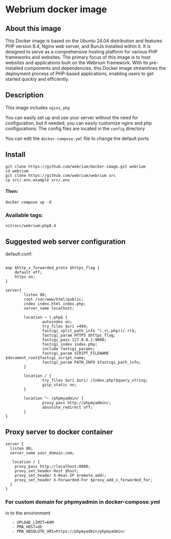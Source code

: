 # Webrium docker image

## About this image

This Docker image is based on the Ubuntu 24.04 distribution and features PHP version 8.4, Nginx web server, and BunJs installed within it. It is designed to serve as a comprehensive hosting platform for various PHP frameworks and websites. The primary focus of this image is to host websites and applications built on the Webrium framework. With its pre-installed components and dependencies, this Docker image streamlines the deployment process of PHP-based applications, enabling users to get started quickly and efficiently.

## Description

This image includes `nginx`, `php`

You can easily set up and use your server without the need for configuration, but if needed, you can easily customize nginx and php configurations. The config files are located in the `config` directory

You can edit the `docker-compose.yml` file to change the default ports

## Install
```
git clone https://github.com/webrium/docker-image.git webrium
cd webrium
git clone https://github.com/webrium/webrium src
cp src/.env.example src/.env
```
#### Then:

```
docker compose up -d
```

### Available tags:

  ``nitrocc/webrium:php8.4``
  
  

## Suggested web server configuration

default.conf:
```NGINX

map $http_x_forwarded_proto $https_flag {
    default off;
    https on;
}

server{
        listen 80;
        root /var/www/html/public;
        index index.html index.php;
        server_name localhost;

        location ~ \.php$ {
                autoindex on;
                try_files $uri =404;
                fastcgi_split_path_info ^(.+\.php)(/.+)$;
                fastcgi_param HTTPS $https_flag;
                fastcgi_pass 127.0.0.1:9000;
                fastcgi_index index.php;
                include fastcgi_params;
                fastcgi_param SCRIPT_FILENAME $document_root$fastcgi_script_name;
                fastcgi_param PATH_INFO $fastcgi_path_info;
        }

        location / {
                try_files $uri $uri/ /index.php?$query_string;
                gzip_static on;
        }

        location ^~ /phpmyadmin/ {
                proxy_pass http://phpmyadmin/;
                absolute_redirect off;
        }
}

```

## Proxy server to docker container

```NGINX
server {
  listen 80;
  server_name your_domain.com;

   location / {
    proxy_pass http://localhost:8080;
    proxy_set_header Host $host;
    proxy_set_header X-Real-IP $remote_addr;
    proxy_set_header X-Forwarded-For $proxy_add_x_forwarded_for;
  }
}

```


### For custom domain for phpmyadmin in docker-compose.yml

in to the environment
```
   - UPLOAD_LIMIT=60M
   - PMA_HOST=db
   - PMA_ABSOLUTE_URI=https://phpmyadmin/phpmyadmin/
```
